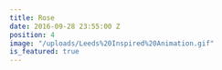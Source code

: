 ```yaml
---
title: Rose
date: 2016-09-28 23:55:00 Z
position: 4
image: "/uploads/Leeds%20Inspired%20Animation.gif"
is_featured: true
---
```


